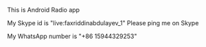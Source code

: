 This is Android Radio app

My Skype id is "live:faxriddinabdulayev_1"
Please ping me on Skype

My WhatsApp number is "+86 15944329253"
